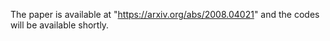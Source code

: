 The paper is available at "https://arxiv.org/abs/2008.04021" and the codes will be available shortly.
